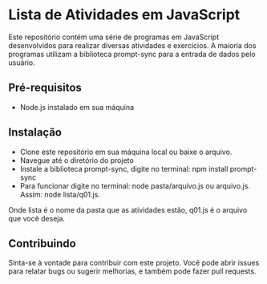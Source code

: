 # Lista de Atividades em JavaScript
Este repositório contém uma série de programas em JavaScript desenvolvidos para realizar diversas atividades e exercícios. A maioria dos programas utilizam a biblioteca prompt-sync para a entrada de dados pelo usuário.

## Pré-requisitos
- Node.js instalado em sua máquina

## Instalação
- Clone este repositório em sua máquina local ou baixe o arquivo.
- Navegue até o diretório do projeto
- Instale a biblioteca prompt-sync, digite no terminal: npm install prompt-sync
- Para funcionar digite no terminal: node pasta/arquivo.js ou arquivo.js. Assim: node lista/q01.js.

Onde lista é o nome da pasta que as atividades estão, q01.js é o arquivo que você deseja.

## Contribuindo
Sinta-se à vontade para contribuir com este projeto. Você pode abrir issues para relatar bugs ou sugerir melhorias, e também pode fazer pull requests.
